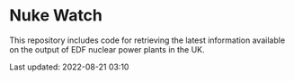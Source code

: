 # Nuke Watch

This repository includes code for retrieving the latest information available on the output of EDF nuclear power plants in the UK.

Last updated: 2022-08-21 03:10